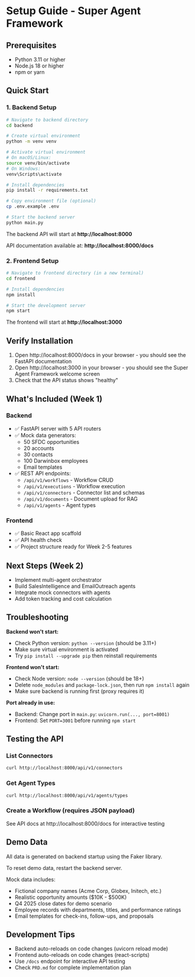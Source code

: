 # Setup Guide - Super Agent Framework

## Prerequisites

- Python 3.11 or higher
- Node.js 18 or higher
- npm or yarn

## Quick Start

### 1. Backend Setup

```bash
# Navigate to backend directory
cd backend

# Create virtual environment
python -m venv venv

# Activate virtual environment
# On macOS/Linux:
source venv/bin/activate
# On Windows:
venv\Scripts\activate

# Install dependencies
pip install -r requirements.txt

# Copy environment file (optional)
cp .env.example .env

# Start the backend server
python main.py
```

The backend API will start at **http://localhost:8000**

API documentation available at: **http://localhost:8000/docs**

### 2. Frontend Setup

```bash
# Navigate to frontend directory (in a new terminal)
cd frontend

# Install dependencies
npm install

# Start the development server
npm start
```

The frontend will start at **http://localhost:3000**

## Verify Installation

1. Open http://localhost:8000/docs in your browser - you should see the FastAPI documentation
2. Open http://localhost:3000 in your browser - you should see the Super Agent Framework welcome screen
3. Check that the API status shows "healthy"

## What's Included (Week 1)

### Backend
- ✅ FastAPI server with 5 API routers
- ✅ Mock data generators:
  - 50 SFDC opportunities
  - 20 accounts
  - 30 contacts
  - 100 Darwinbox employees
  - Email templates
- ✅ REST API endpoints:
  - `/api/v1/workflows` - Workflow CRUD
  - `/api/v1/executions` - Workflow execution
  - `/api/v1/connectors` - Connector list and schemas
  - `/api/v1/documents` - Document upload for RAG
  - `/api/v1/agents` - Agent types

### Frontend
- ✅ Basic React app scaffold
- ✅ API health check
- ✅ Project structure ready for Week 2-5 features

## Next Steps (Week 2)

- Implement multi-agent orchestrator
- Build SalesIntelligence and EmailOutreach agents
- Integrate mock connectors with agents
- Add token tracking and cost calculation

## Troubleshooting

**Backend won't start:**
- Check Python version: `python --version` (should be 3.11+)
- Make sure virtual environment is activated
- Try `pip install --upgrade pip` then reinstall requirements

**Frontend won't start:**
- Check Node version: `node --version` (should be 18+)
- Delete `node_modules` and `package-lock.json`, then run `npm install` again
- Make sure backend is running first (proxy requires it)

**Port already in use:**
- Backend: Change port in `main.py`: `uvicorn.run(..., port=8001)`
- Frontend: Set `PORT=3001` before running `npm start`

## Testing the API

### List Connectors
```bash
curl http://localhost:8000/api/v1/connectors
```

### Get Agent Types
```bash
curl http://localhost:8000/api/v1/agents/types
```

### Create a Workflow (requires JSON payload)
See API docs at http://localhost:8000/docs for interactive testing

## Demo Data

All data is generated on backend startup using the Faker library.

To reset demo data, restart the backend server.

Mock data includes:
- Fictional company names (Acme Corp, Globex, Initech, etc.)
- Realistic opportunity amounts ($10K - $500K)
- Q4 2025 close dates for demo scenario
- Employee records with departments, titles, and performance ratings
- Email templates for check-ins, follow-ups, and proposals

## Development Tips

- Backend auto-reloads on code changes (uvicorn reload mode)
- Frontend auto-reloads on code changes (react-scripts)
- Use `/docs` endpoint for interactive API testing
- Check `PRD.md` for complete implementation plan
